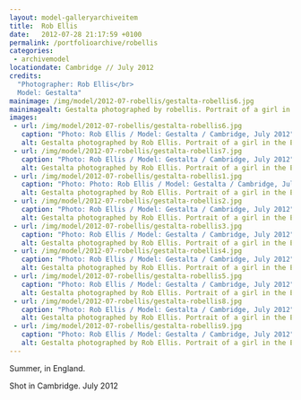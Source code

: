 ```yaml
---
layout: model-galleryarchiveitem
title:  Rob Ellis
date:   2012-07-28 21:17:59 +0100
permalink: /portfolioarchive/robellis
categories:
 - archivemodel
locationdate: Cambridge // July 2012
credits:
  "Photographer: Rob Ellis</br>
  Model: Gestalta"
mainimage: /img/model/2012-07-robellis/gestalta-robellis6.jpg
mainimagealt: Gestalta photographed by robellis. Portrait of a girl in the English countryside in Summer
images:
 - url: /img/model/2012-07-robellis/gestalta-robellis6.jpg
   caption: "Photo: Rob Ellis / Model: Gestalta / Cambridge, July 2012"
   alt: Gestalta photographed by Rob Ellis. Portrait of a girl in the English countryside in Summer
 - url: /img/model/2012-07-robellis/gestalta-robellis7.jpg
   caption: "Photo: Rob Ellis / Model: Gestalta / Cambridge, July 2012"
   alt: Gestalta photographed by Rob Ellis. Portrait of a girl in the English countryside in Summer
 - url: /img/model/2012-07-robellis/gestalta-robellis1.jpg
   caption: "Photo: Photo: Rob Ellis / Model: Gestalta / Cambridge, July 2012"
   alt: Gestalta photographed by Rob Ellis. Portrait of a girl in the English countryside in Summer
 - url: /img/model/2012-07-robellis/gestalta-robellis2.jpg
   caption: "Photo: Rob Ellis / Model: Gestalta / Cambridge, July 2012"
   alt: Gestalta photographed by Rob Ellis. Portrait of a girl in the English countryside in Summer
 - url: /img/model/2012-07-robellis/gestalta-robellis3.jpg
   caption: "Photo: Rob Ellis / Model: Gestalta / Cambridge, July 2012"
   alt: Gestalta photographed by Rob Ellis. Portrait of a girl in the English countryside in Summer
 - url: /img/model/2012-07-robellis/gestalta-robellis4.jpg
   caption: "Photo: Rob Ellis / Model: Gestalta / Cambridge, July 2012"
   alt: Gestalta photographed by Rob Ellis. Portrait of a girl in the English countryside in Summer
 - url: /img/model/2012-07-robellis/gestalta-robellis5.jpg
   caption: "Photo: Rob Ellis / Model: Gestalta / Cambridge, July 2012"
   alt: Gestalta photographed by Rob Ellis. Portrait of a girl in the English countryside in Summer
 - url: /img/model/2012-07-robellis/gestalta-robellis8.jpg
   caption: "Photo: Rob Ellis / Model: Gestalta / Cambridge, July 2012"
   alt: Gestalta photographed by Rob Ellis. Portrait of a girl in the English countryside in Summer
 - url: /img/model/2012-07-robellis/gestalta-robellis9.jpg
   caption: "Photo: Rob Ellis / Model: Gestalta / Cambridge, July 2012"
   alt: Gestalta photographed by Rob Ellis. Portrait of a girl in the English countryside in Summer
---
```

Summer, in England.

Shot in Cambridge. July 2012
